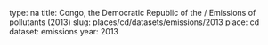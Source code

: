 type: na
title: Congo, the Democratic Republic of the / Emissions of pollutants (2013)
slug: places/cd/datasets/emissions/2013
place: cd
dataset: emissions
year: 2013

